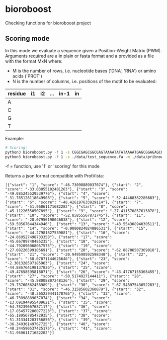 # bioroboost
Checking functions for bioroboost project


## Scoring mode

In this mode we evaluate a sequence given a Position-Weight Matrix (PWM). Arguments required are a <sequence> in plain or fasta format and a <matrix> provided as a file with the format MxN where: 
 - M is the number of rows, i.e. nucleotide bases ('DNA', 'RNA') or amino acids ('PROT')
 - N is the number of columns, i.e. positions of the motif to be evaluated:

| residue | i1 | i2 | ... | in-1 | in |
|---------|----|----|-----|------|----|
| A       |    |    |     |      |    |
| C       |    |    |     |      |    |
| G       |    |    |     |      |    |
| T       |    |    |     |      |    |

Example:
```bash
# Scoring:
python3 bioroboost.py -f 1 -s CGGCGAGCGGCGAGTAAAATATATAAAATGAGCGGAGAGCG -m ./data/pribnow_mpneumoniae.txt     # Plain sequence
python3 bioroboost.py -f 1 -s ./data/test_sequence.fa -m ./data/pribnow_mpneumoniae.txt     # Fasta sequence
```

-f = function, use '1' or 'scoring' for this mode


Returns a json format compatible with ProtVista:
```
[{"start": "1", "score": "-46.73098889037074"}, {"start": "2", "score": "-33.03855102401263"}, {"start": "3", "score": "-49.085245529539776"}, {"start": "4", "score": "-31.785128118649908"}, {"start": "5", "score": "-52.44468382286683"}, {"start": "6", "score": "-48.426197633929114"}, {"start": "7", "score": "-51.96061171682282"}, {"start": "8", "score": "-45.11226550507895"}, {"start": "9", "score": "-27.411570857613878"}, {"start": "10", "score": "-52.85855567871745"}, {"start": "11", "score": "-28.07956190046838"}, {"start": "12", "score": "-59.50567644344946"}, {"start": "13", "score": "-43.55430894030511"}, {"start": "14", "score": "-0.9000824024886531"}, {"start": "15", "score": "-44.27981827539081"}, {"start": "16", "score": "-24.860527498733358"}, {"start": "17", "score": "-45.66709740485235"}, {"start": "18", "score": "-44.792096068057575"}, {"start": "19", "score": "-27.08226599105691"}, {"start": "20", "score": "-62.88706507369018"}, {"start": "21", "score": "-20.949590592598348"}, {"start": "22", "score": "-58.07871144625646"}, {"start": "23", "score": "-2.301328597185963"}, {"start": "24", "score": "-44.886764198137826"}, {"start": "25", "score": "-49.47658595818071"}, {"start": "26", "score": "-43.47767155368455"}, {"start": "27", "score": "-50.5174927144411"}, {"start": "28", "score": "-45.98008807248126"}, {"start": "29", "score": "-29.73760362458989"}, {"start": "30", "score": "-67.54897543052283"}, {"start": "31", "score": "-46.31585602360879"}, {"start": "32", "score": "-48.365239441170765"}, {"start": "33", "score": "-46.73098889037074"}, {"start": "34", "score": "-13.691944955409621"}, {"start": "35", "score": "-64.78239667687117"}, {"start": "36", "score": "-17.854577286077223"}, {"start": "37", "score": "-65.18956785472935"}, {"start": "38", "score": "-51.313341283756856"}, {"start": "39", "score": "-36.34036149767725"}, {"start": "40", "score": "-48.244590537425175"}, {"start": "41", "score": "-51.96061171682282"}]
```
